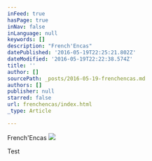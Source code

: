 ```yaml
---
inFeed: true
hasPage: true
inNav: false
inLanguage: null
keywords: []
description: "French'Encas"
datePublished: '2016-05-19T22:25:21.802Z'
dateModified: '2016-05-19T22:22:38.574Z'
title: ''
author: []
sourcePath: _posts/2016-05-19-frenchencas.md
authors: []
publisher: null
starred: false
url: frenchencas/index.html
_type: Article

---
```

French'Encas
![](https://the-grid-user-content.s3-us-west-2.amazonaws.com/2ebd26d8-9554-4e3e-b835-76968548150e.jpg)

Test